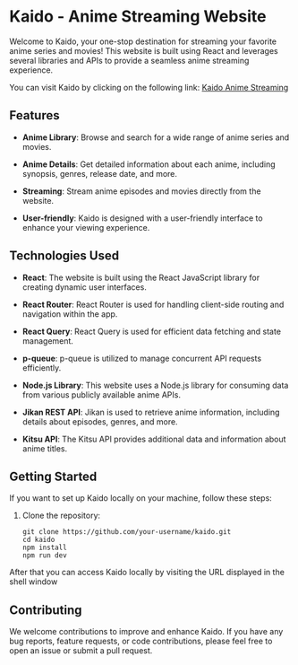 # Kaido - Anime Streaming Website

Welcome to Kaido, your one-stop destination for streaming your favorite anime series and movies! This website is built using React and leverages several libraries and APIs to provide a seamless anime streaming experience.

You can visit Kaido by clicking on the following link: [Kaido Anime Streaming](https://kaido.visitmanjotbenipal.com/)

## Features

- **Anime Library**: Browse and search for a wide range of anime series and movies.

- **Anime Details**: Get detailed information about each anime, including synopsis, genres, release date, and more.

- **Streaming**: Stream anime episodes and movies directly from the website.

- **User-friendly**: Kaido is designed with a user-friendly interface to enhance your viewing experience.

## Technologies Used

- **React**: The website is built using the React JavaScript library for creating dynamic user interfaces.

- **React Router**: React Router is used for handling client-side routing and navigation within the app.

- **React Query**: React Query is used for efficient data fetching and state management.

- **p-queue**: p-queue is utilized to manage concurrent API requests efficiently.

- **Node.js Library**: This website uses a Node.js library for consuming data from various publicly available anime APIs.

- **Jikan REST API**: Jikan is used to retrieve anime information, including details about episodes, genres, and more.

- **Kitsu API**: The Kitsu API provides additional data and information about anime titles.

## Getting Started

If you want to set up Kaido locally on your machine, follow these steps:

1. Clone the repository:

   ```shell
   git clone https://github.com/your-username/kaido.git
   cd kaido
   npm install
   npm run dev
After that you can access Kaido locally by visiting the URL displayed in the shell window
## Contributing
We welcome contributions to improve and enhance Kaido. If you have any bug reports, feature requests, or code contributions, please feel free to open an issue or submit a pull request.

